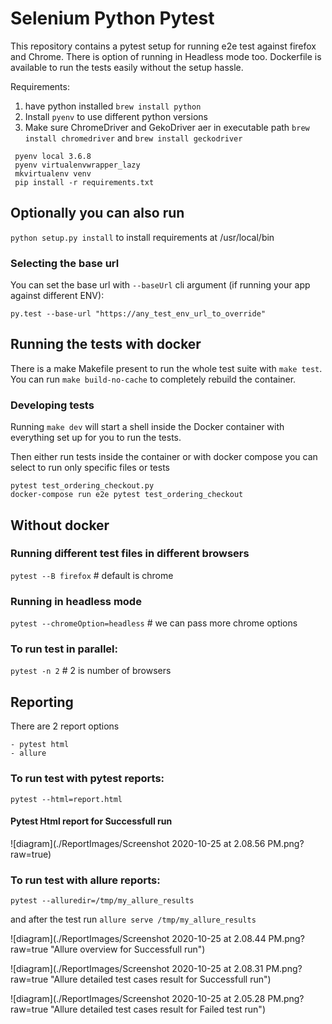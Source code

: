 # Selenium Python Pytest

This repository contains a pytest setup for running e2e test against firefox and Chrome. There is option of running in Headless mode too. Dockerfile is available to run the tests easily without the setup hassle.

Requirements:
1. have python installed `brew install python`
2. Install `pyenv` to use different python versions
3. Make sure ChromeDriver and GekoDriver aer in executable path
`brew install chromedriver` and `brew install geckodriver` 
```
 pyenv local 3.6.8
 pyenv virtualenvwrapper_lazy
 mkvirtualenv venv
 pip install -r requirements.txt
```
## Optionally you can also run 
```python setup.py install``` to install requirements at /usr/local/bin

### Selecting the base url

You can set the base url with `--baseUrl` cli argument (if running your app against different ENV):

```
py.test --base-url "https://any_test_env_url_to_override"
```
## Running the tests with docker

There is a make Makefile present to run the whole test suite with ``make test``. You can run `make build-no-cache` to completely rebuild the container.

### Developing tests

Running `make dev` will start a shell inside the Docker container with everything set up for you to run the tests.

Then either run tests inside the container or with docker compose you can select to run only specific files or tests

```
pytest test_ordering_checkout.py
docker-compose run e2e pytest test_ordering_checkout
```

## Without docker
### Running different test files in different browsers
`pytest --B firefox` # default is chrome

### Running in headless mode
`pytest --chromeOption=headless` # we can pass more chrome options

### To run test in parallel:
`pytest -n 2` # 2 is number of browsers

## Reporting
There are 2 report options 
```
- pytest html
- allure
```

### To run test with pytest reports:
`pytest --html=report.html`

#### Pytest Html report for Successfull run
![diagram](./ReportImages/Screenshot 2020-10-25 at 2.08.56 PM.png?raw=true)

### To run test with allure reports:
`pytest --alluredir=/tmp/my_allure_results`

and after the test run
`allure serve /tmp/my_allure_results`

![diagram](./ReportImages/Screenshot 2020-10-25 at 2.08.44 PM.png?raw=true "Allure overview for Successfull run")

![diagram](./ReportImages/Screenshot 2020-10-25 at 2.08.31 PM.png?raw=true "Allure detailed test cases result for Successfull run")

![diagram](./ReportImages/Screenshot 2020-10-25 at 2.05.28 PM.png?raw=true "Allure detailed test cases result for Failed test run")

